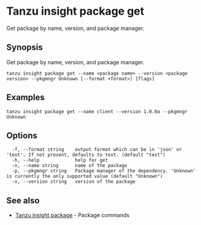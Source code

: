 # Tanzu insight package get

Get package by name, version, and package manager.

## <a id='synopsis'></a>Synopsis

Get package by name, version, and package manager.

```console
tanzu insight package get --name <package name> --version <package version> --pkgmngr Unknown [--format <format>] [flags]
```

## <a id='examples'></a>Examples

```console
tanzu insight package get --name client --version 1.0.0a --pkgmngr Unknown
```

## <a id='options'></a>Options

```console
  -f, --format string    output format which can be in 'json' or 'text'. If not present, defaults to text. (default "text")
  -h, --help             help for get
  -n, --name string      name of the package
  -p, --pkgmngr string   Package manager of the dependency. 'Unknown' is currently the only supported value (default "Unknown")
  -v, --version string   version of the package
```

## <a id='see-also'></a>See also

* [Tanzu insight package](insight-package.md)	 - Package commands
